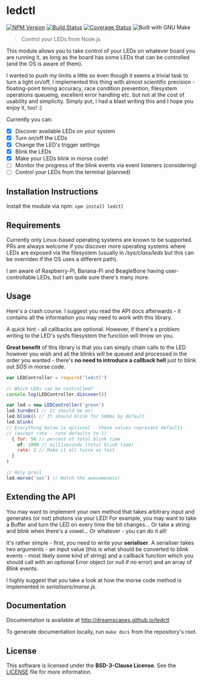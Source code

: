 # ledctl

[![NPM Version][npm-badge]][npm-url]
[![Build Status][travis-badge]][travis-url]
[![Coverage Status][coveralls-badge]][coveralls-url]
![Built with GNU Make][make-badge]

> Control your LEDs from Node.js

This module allows you to take control of your LEDs on whatever board you are running it, as long as the board has some LEDs that can be controlled (and the OS is aware of them).

I wanted to push my limits a little so even though it seems a trivial task to turn a light on/off, I implemented this thing with almost scientific precision - floating-point timing accuracy, race condition prevention, filesystem operations queueing, excellent error handling etc. but not at the cost of usability and simplicity. Simply put, I had a blast writing this and I hope you enjoy it, too! :)

Currently you can:

- [x] Discover available LEDs on your system
- [x] Turn on/off the LEDs
- [x] Change the LED's trigger settings
- [x] Blink the LEDs
- [x] Make your LEDs blink in morse code!
- [ ] Monitor the progress of the blink events via event listeners (considering)
- [ ] Control your LEDs from the terminal (planned)

## Installation Instructions

Install the module via npm: `npm install ledctl`

## Requirements

Currently only Linux-based operating systems are known to be supported. PRs are always welcome if you discover more operating systems where LEDs are exposed via the filesystem (usually in */sys/class/leds* but this can be overriden if the OS uses a different path).

I am aware of Raspberry-Pi, Banana-Pi and BeagleBone having user-controllable LEDs, but I am quite sure there's many more.

## Usage

Here's a crash course. I suggest you read the API docs afterwards - it contains all the information you may need to work with this library.

A quick hint - all callbacks are optional. However, if there's a problem writing to the LED's sysfs filesystem the function will throw on you.

**Great benefit** of this library is that you can simply chain calls to the LED however you wish and all the blinks will be queued and processed in the order you wanted - there's **no need to introduce a callback hell** just to blink out *SOS* in morse code.

```js
var LEDController = require('ledctl')

// Which LEDs can be controlled?
console.log(LEDController.discover())

var led = new LEDController('green')
led.turnOn() // It should be on!
led.blink() // It should blink for 500ms by default
led.blink(
// Everything below is optional - these values represent defaults
// (except rate - rate defaults to 1)
  { for: 50 // percent of total blink time
    of: 1000 // milliseconds (total blink time)
    rate: 2 // Make it all twice as fast
  }
)

// Holy grail
led.morse('sos') // Watch the awesomeness!
```

## Extending the API

You may want to implement your own method that takes arbitrary input and generates (or not) photons via your LED! For example, you may want to take a Buffer and turn the LED on every time the bit changes... Or take a string and blink when there's a vowel... Or whatever - you can do it all!

It's rather simple - first, you need to write your **serialiser**. A serialiser takes two arguments - an input value (this is what should be converted to blink events - most likely some kind of string) and a callback function which you should call with an optional Error object (or null if no error) and an array of *Blink* events.

I highly suggest that you take a look at how the morse code method is implemented in *serialisers/morse.js*.

## Documentation

Documentation is available at http://dreamscapes.github.io/ledctl

To generate documentation locally, run `make docs` from the repository's root.

## License

This software is licensed under the **BSD-3-Clause License**. See the [LICENSE](LICENSE) file for more information.

[npm-badge]: https://badge.fury.io/js/ledctl.svg
[npm-url]: https://npmjs.org/package/ledctl
[travis-badge]: https://travis-ci.org/Dreamscapes/ledctl.svg
[travis-url]: https://travis-ci.org/Dreamscapes/ledctl
[coveralls-badge]: https://img.shields.io/coveralls/Dreamscapes/ledctl.svg
[coveralls-url]: https://coveralls.io/r/Dreamscapes/ledctl
[make-badge]: https://img.shields.io/badge/built%20with-GNU%20Make-brightgreen.svg
